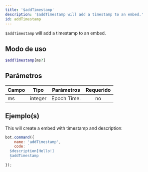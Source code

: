 ```yaml
---
title: '$addTimestamp'
description: '$addTimestamp will add a timestamp to an embed.'
id: addTimestamp
---
```


`$addTimestamp` will add a timestamp to an embed.

## Modo de uso

```php
$addTimestamp[ms?]
```

## Parámetros

| Campo | Tipo    | Parámetros  | Requerido |
| ----- | ------- | ----------- |:---------:|
| ms    | integer | Epoch Time. |    no     |

## Ejemplo(s)

This will create a embed with timestamp and description:

```javascript
bot.command({
    name: 'addTimestamp',
    code: `
  $description[Hello!]
  $addTimestamp
  `
});
```
